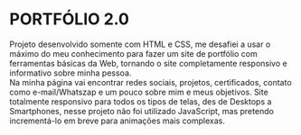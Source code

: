 # PORTFÓLIO 2.0

Projeto desenvolvido somente com HTML e CSS, me desafiei a usar o máximo do meu conhecimento para fazer um site de portfólio com ferramentas básicas da Web,
tornando o site completamente responsivo e informativo sobre minha pessoa.<br/>
Na minha página vai encontrar redes sociais, projetos, certificados, contato como e-mail/Whatszap e um pouco sobre mim e meus objetivos. 
Site totalmente responsivo para todos os tipos de telas, des de Desktops a Smartphones, nesse projeto não foi utilizado JavaScript, mas pretendo incrementá-lo em breve para animações mais complexas.
